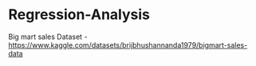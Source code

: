 # Regression-Analysis
Big mart sales Dataset - https://www.kaggle.com/datasets/brijbhushannanda1979/bigmart-sales-data
